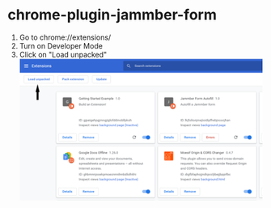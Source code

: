 # chrome-plugin-jammber-form

1. Go to chrome://extensions/
2. Turn on Developer Mode
3. Click on "Load unpacked"
   ![Alt text](readme-imgs/load-unpk.png)
